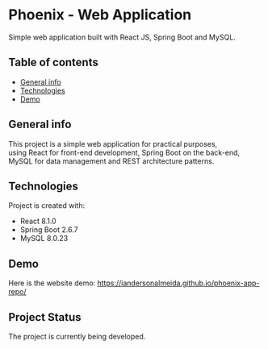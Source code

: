 # Phoenix - Web Application

Simple web application built with React JS, Spring Boot and MySQL.

## Table of contents
* [General info](#general-info)
* [Technologies](#technologies)
* [Demo](#demo)

## General info
This project is a simple web application for practical purposes, <br> using React for front-end development, Spring Boot on the back-end, <br> MySQL for data management and REST architecture patterns.

## Technologies
Project is created with:
* React 8.1.0
* Spring Boot 2.6.7
* MySQL 8.0.23


## Demo
Here is the website demo:
https://iandersonalmeida.github.io/phoenix-app-repo/

## Project Status
The project is currently being developed.


